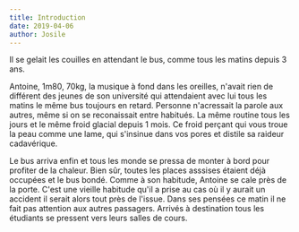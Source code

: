 ```yaml
---
title: Introduction
date: 2019-04-06
author: Josile
---
```


Il se gelait les couilles en attendant le bus, comme tous les matins depuis 3 ans.

Antoine, 1m80, 70kg, la musique à fond dans les oreilles, n'avait rien de différent des jeunes de son université qui attendaient avec lui tous les matins le même bus toujours en retard. Personne n'acressait la parole aux autres, même si on se reconaissait entre habitués. La même routine tous les jours et le même froid glacial depuis 1 mois. Ce froid perçant qui vous troue la peau comme une lame, qui s'insinue dans vos pores et distile sa raideur cadavérique.

Le bus arriva enfin et tous les monde se pressa de monter à bord pour profiter de la chaleur. Bien sûr, toutes les places asssises étaient déjà occupées et le bus bondé. Comme à son habitude, Antoine se cale près de la porte. C'est une vieille habitude qu'il a prise au cas où il y aurait un accident il serait alors tout près de l'issue. Dans ses pensées ce matin il ne fait pas attention aux autres passagers. Arrivés à destination tous les étudiants se pressent vers leurs salles de cours.

